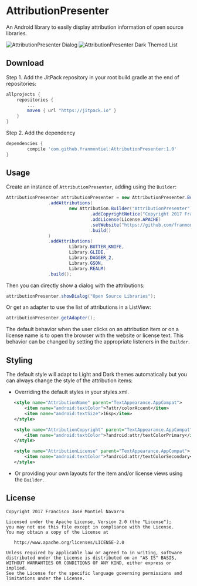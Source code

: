 AttributionPresenter
=================
An Android library to easily display attribution information of open source libraries.

![AttributionPresenter Dialog](https://github.com/franmontiel/AttributionPresenter/blob/master/screenshot-dialog.png)
![AttributionPresenter Dark Themed List](https://github.com/franmontiel/AttributionPresenter/blob/master/screenshot-dark-theme.png)

Download
--------
Step 1. Add the JitPack repository in your root build.gradle at the end of repositories:
```groovy
allprojects {
    repositories {
        ...
        maven { url "https://jitpack.io" }
    }
}
```
Step 2. Add the dependency
```groovy
dependencies {
        compile 'com.github.franmontiel:AttributionPresenter:1.0'
}   
```
Usage
-----
Create an instance of `AttributionPresenter`, adding using the `Builder`:
```java
AttributionPresenter attributionPresenter = new AttributionPresenter.Builder(context)
                .addAttributions(
                        new Attribution.Builder("AttributionPresenter")
                                .addCopyrightNotice("Copyright 2017 Francisco José Montiel Navarro")
                                .addLicense(License.APACHE)
                                .setWebsite("https://github.com/franmontiel/AttributionPresenter")
                                .build()
                )
                .addAttributions(
                        Library.BUTTER_KNIFE,
                        Library.GLIDE,
                        Library.DAGGER_2,
                        Library.GSON,
                        Library.REALM)
                .build();
```
Then you can directly show a dialog with the attributions:
```java
attributionPresenter.showDialog("Open Source Libraries");
```
Or get an adapter to use the list of attributions in a ListView:
```java
attributionPresenter.getAdapter();
```
The default behavior when the user clicks on an attribution item or on a license name is to open the browser with the website or license text. This behavior can be changed by setting the appropriate listeners in the `Builder`.

Styling
-----
The default style will adapt to Light and Dark themes automatically but you can always change the style of the attribution items:
* Overriding the default styles in your styles.xml.
 ```xml
    <style name="AttributionName" parent="TextAppearance.AppCompat">
        <item name="android:textColor">?attr/colorAccent</item>
        <item name="android:textSize">16sp</item>
    </style>

    <style name="AttributionCopyright" parent="TextAppearance.AppCompat">
        <item name="android:textColor">?android:attr/textColorPrimary</item>
    </style>

    <style name="AttributionLicense" parent="TextAppearance.AppCompat">
        <item name="android:textColor">?android:attr/textColorSecondary</item>
    </style>
 ```
* Or providing your own layouts for the item and/or license views using the `Builder`.

License
-------
    Copyright 2017 Francisco José Montiel Navarro

    Licensed under the Apache License, Version 2.0 (the "License");
    you may not use this file except in compliance with the License.
    You may obtain a copy of the License at

       http://www.apache.org/licenses/LICENSE-2.0

    Unless required by applicable law or agreed to in writing, software
    distributed under the License is distributed on an "AS IS" BASIS,
    WITHOUT WARRANTIES OR CONDITIONS OF ANY KIND, either express or implied.
    See the License for the specific language governing permissions and
    limitations under the License.
